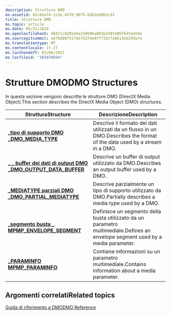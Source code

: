 ```yaml
---
description: Strutture DMO
ms.assetid: 82c8ea74-1c5e-4370-9075-6db2ed6b2c91
title: Strutture DMO
ms.topic: article
ms.date: 05/31/2018
ms.openlocfilehash: 46871c8202e6a150686a001b150fe06f645de59e
ms.sourcegitcommit: a47bd86f517de76374e4fff33cfeb613eb259a7e
ms.translationtype: MT
ms.contentlocale: it-IT
ms.lasthandoff: 01/06/2021
ms.locfileid: "103876694"
---
```

# <a name="dmo-structures"></a><span data-ttu-id="0261a-103">Strutture DMO</span><span class="sxs-lookup"><span data-stu-id="0261a-103">DMO Structures</span></span>

<span data-ttu-id="0261a-104">In questa sezione vengono descritte le strutture DMO (DirectX Media Object).</span><span class="sxs-lookup"><span data-stu-id="0261a-104">This section describes the DirectX Media Object (DMO) structures.</span></span>



| <span data-ttu-id="0261a-105">Struttura</span><span class="sxs-lookup"><span data-stu-id="0261a-105">Structure</span></span>                                                   | <span data-ttu-id="0261a-106">Descrizione</span><span class="sxs-lookup"><span data-stu-id="0261a-106">Description</span></span>                                                 |
|-------------------------------------------------------------|-------------------------------------------------------------|
| [<span data-ttu-id="0261a-107">**\_tipo di supporto DMO \_**</span><span class="sxs-lookup"><span data-stu-id="0261a-107">**DMO\_MEDIA\_TYPE**</span></span>](/previous-versions/windows/desktop/api/mediaobj/ns-mediaobj-dmo_media_type)                  | <span data-ttu-id="0261a-108">Descrive il formato dei dati utilizzati da un flusso in un DMO.</span><span class="sxs-lookup"><span data-stu-id="0261a-108">Describes the format of the data used by a stream in a DMO.</span></span> |
| [<span data-ttu-id="0261a-109">**\_ \_ buffer dei dati di output DMO \_**</span><span class="sxs-lookup"><span data-stu-id="0261a-109">**DMO\_OUTPUT\_DATA\_BUFFER**</span></span>](/previous-versions/windows/desktop/api/Mediaobj/ns-mediaobj-dmo_output_data_buffer) | <span data-ttu-id="0261a-110">Descrive un buffer di output utilizzato da DMO.</span><span class="sxs-lookup"><span data-stu-id="0261a-110">Describes an output buffer used by a DMO.</span></span>                   |
| [<span data-ttu-id="0261a-111">**\_MEDIATYPE parziali DMO \_**</span><span class="sxs-lookup"><span data-stu-id="0261a-111">**DMO\_PARTIAL\_MEDIATYPE**</span></span>](/previous-versions/windows/desktop/api/Dmoreg/ns-dmoreg-dmo_partial_mediatype)    | <span data-ttu-id="0261a-112">Descrive parzialmente un tipo di supporto utilizzato da DMO.</span><span class="sxs-lookup"><span data-stu-id="0261a-112">Partially describes a media type used by a DMO.</span></span>             |
| [<span data-ttu-id="0261a-113">**\_segmento busta \_ MP**</span><span class="sxs-lookup"><span data-stu-id="0261a-113">**MP\_ENVELOPE\_SEGMENT**</span></span>](/previous-versions/windows/desktop/api/Medparam/ns-medparam-mp_envelope_segment)        | <span data-ttu-id="0261a-114">Definisce un segmento della busta utilizzato da un parametro multimediale.</span><span class="sxs-lookup"><span data-stu-id="0261a-114">Defines an envelope segment used by a media parameter.</span></span>      |
| [<span data-ttu-id="0261a-115">**\_PARAMINFO MP**</span><span class="sxs-lookup"><span data-stu-id="0261a-115">**MP\_PARAMINFO**</span></span>](/previous-versions/windows/desktop/api/Medparam/ns-medparam-mp_paraminfo)                       | <span data-ttu-id="0261a-116">Contiene informazioni su un parametro multimediale.</span><span class="sxs-lookup"><span data-stu-id="0261a-116">Contains information about a media parameter.</span></span>               |



 

## <a name="related-topics"></a><span data-ttu-id="0261a-117">Argomenti correlati</span><span class="sxs-lookup"><span data-stu-id="0261a-117">Related topics</span></span>

<dl> <dt>

[<span data-ttu-id="0261a-118">Guida di riferimento a DMO</span><span class="sxs-lookup"><span data-stu-id="0261a-118">DMO Reference</span></span>](dmo-reference.md)
</dt> </dl>

 

 



